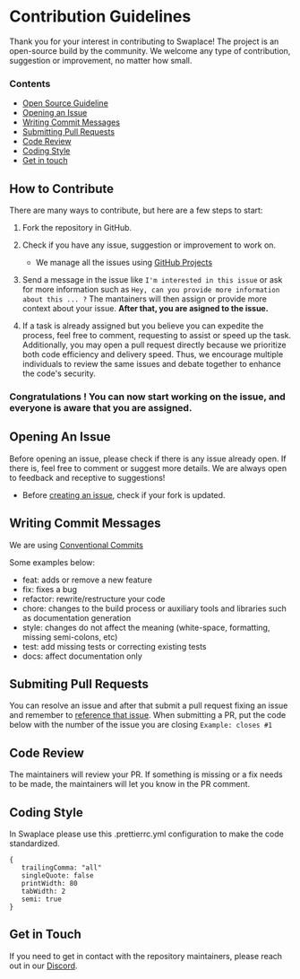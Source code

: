 # Contribution Guidelines

Thank you for your interest in contributing to Swaplace! The project is an open-source build by the community. We welcome any type of contribution, suggestion or improvement, no matter how small.

### Contents

- [Open Source Guideline](#how-to-contribute)
- [Opening an Issue](#opening-issue)
- [Writing Commit Messages](#writing-commit-messages)
- [Submitting Pull Requests](#submiting-pull-requests)
- [Code Review](#code-review)
- [Coding Style](#coding-style)
- [Get in touch](#get-in-touch)

## How to Contribute

There are many ways to contribute, but here are a few steps to start:

1. Fork the repository in GitHub.
2. Check if you have any issue, suggestion or improvement to work on.

   - We manage all the issues using [GitHub Projects](https://github.com/orgs/blockful-io/projects/11/views/1)

3. Send a message in the issue like
   `I'm interested in this issue` or ask for more information such as `Hey, can you provide more information about this ... ?` The mantainers will then assign or provide more context about your issue. **After that, you are asigned to the issue.**

4. If a task is already assigned but you believe you can expedite the process, feel free to comment, requesting to assist or speed up the task. Additionally, you may open a pull request directly because we prioritize both code efficiency and delivery speed. Thus, we encourage multiple individuals to review the same issues and debate together to enhance the code's security.

### Congratulations ! You can now start working on the issue, and everyone is aware that you are assigned.

## Opening An Issue

Before opening an issue, please check if there is any issue already open. If there is, feel free to comment or suggest more details. We are always open to feedback and receptive to suggestions!

- Before [creating an issue](https://docs.github.com/en/issues/tracking-your-work-with-issues/creating-an-issue#creating-an-issue-from-a-project), check if your fork is updated.

## Writing Commit Messages

We are using [Conventional Commits](https://www.conventionalcommits.org/en/v1.0.0/)

Some examples below:

- feat: adds or remove a new feature
- fix: fixes a bug
- refactor: rewrite/restructure your code
- chore: changes to the build process or auxiliary tools and libraries such as documentation generation
- style: changes do not affect the meaning (white-space, formatting, missing semi-colons, etc)
- test: add missing tests or correcting existing tests
- docs: affect documentation only

## Submiting Pull Requests

You can resolve an issue and after that submit a pull request fixing an issue and remember to [reference that issue](https://docs.github.com/en/issues/tracking-your-work-with-issues/linking-a-pull-request-to-an-issue#linking-a-pull-request-to-an-issue-using-a-keyword#linking-a-pull-request-to-an-issue-using-a-keyword). When submitting a PR, put the code below with the number of the issue you are closing
`Example: closes #1`

## Code Review

The maintainers will review your PR. If something is missing or a fix needs to be made, the maintainers will let you know in the PR comment.

## Coding Style

In Swaplace please use this .prettierrc.yml configuration to make the code standardized.

```
{
   trailingComma: "all"
   singleQuote: false
   printWidth: 80
   tabWidth: 2
   semi: true
}
```

## Get in Touch

If you need to get in contact with the repository maintainers, please reach out in our [Discord](https://discord.gg/B6uDmm7hvC).
